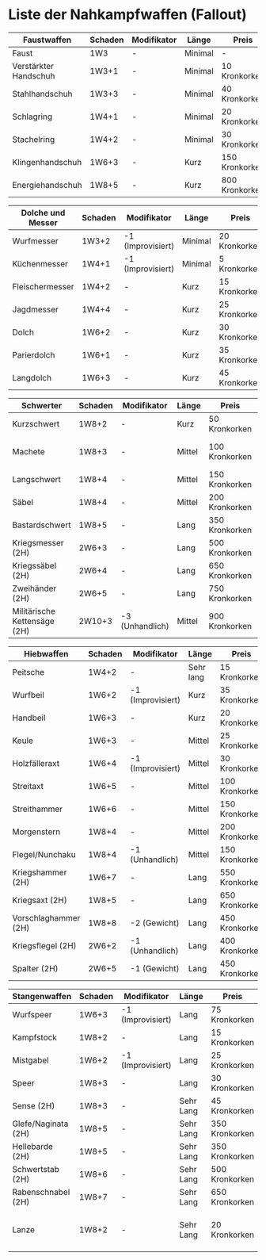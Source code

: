 # Liste der Nahkampfwaffen (Fallout)

| Faustwaffen  | Schaden | Modifikator | Länge | Preis | Besonderheit |
|----------|----------|----------|----------|----------|----------|
| Faust | 1W3 | - | Minimal | -  |-  |
| Verstärkter Handschuh | 1W3+1 | - | Minimal | 10 Kronkorken | -  |
| Stahlhandschuh | 1W3+3 | - | Minimal | 40 Kronkorken  | -  |
| Schlagring | 1W4+1 | - | Minimal | 20 Kronkorken | -  |
| Stachelring | 1W4+2 | - | Minimal | 30 Kronkorken  | -  |
| Klingenhandschuh | 1W6+3 | - | Kurz | 150 Kronkorken | -  |
| Energiehandschuh | 1W8+5 | - | Kurz | 800 Kronkorken | -  |


| Dolche und Messer  | Schaden | Modifikator | Länge | Preis | Besonderheit |
|----------|----------|----------|----------|----------|----------|
| Wurfmesser | 1W3+2 | -1 (Improvisiert)  | Minimal | 20 Kronkorken  |-  |
| Küchenmesser | 1W4+1 | -1 (Improvisiert)  | Minimal | 5 Kronkorken |-  |
| Fleischermesser | 1W4+2 | - | Kurz | 15 Kronkorken   |-  |
| Jagdmesser | 1W4+4 | - | Kurz | 25 Kronkorken |-  |
| Dolch | 1W6+2 | - | Kurz | 30 Kronkorken  |-  |
| Parierdolch | 1W6+1 | - | Kurz | 35 Kronkorken | Paradewaffe  |
| Langdolch | 1W6+3 | - | Kurz | 45 Kronkorken |-  |

| Schwerter  | Schaden | Modifikator | Länge | Preis | Besonderheit |
|----------|----------|----------|----------|----------|----------|
| Kurzschwert | 1W8+2  | -  | Kurz | 50 Kronkorken   |-  |
| Machete | 1W8+3 | - | Mittel | 100 Kronkorken   |Nutzbar für Hiebwaffen-Manöver  |
| Langschwert | 1W8+4 | - | Mittel | 150 Kronkorken |-  |
| Säbel | 1W8+4 | - | Mittel | 200 Kronkorken   |+1 SP gegen Ungepanzert  |
| Bastardschwert | 1W8+5 | - | Lang | 350 Kronkorken  | +1 SP wenn Zweihändig  |
| Kriegsmesser (2H)  | 2W6+3 | - | Lang | 500 Kronkorken |-  |
| Kriegssäbel (2H)  | 2W6+4 | - | Lang | 650 Kronkorken   |+1 SP gegen Ungepanzert  |
| Zweihänder (2H) | 2W6+5 | - | Lang | 750 Kronkorken  | - |
| Militärische Kettensäge (2H) | 2W10+3 | -3 (Unhandlich) | Mittel | 900 Kronkorken  | - |

| Hiebwaffen  | Schaden | Modifikator | Länge | Preis | Besonderheit |
|----------|----------|----------|----------|----------|----------|
| Peitsche | 1W4+2  | -  | Sehr lang | 15 Kronkorken   | Ignoriert Schilde  |
| Wurfbeil | 1W6+2  | -1 (Improvisiert)  | Kurz | 35 Kronkorken  | - |
| Handbeil | 1W6+3  | -  | Kurz | 20 Kronkorken   |-  |
| Keule | 1W6+3 | - | Mittel | 25 Kronkorken   | -  |
| Holzfälleraxt | 1W6+4 | -1 (Improvisiert) | Mittel | 30 Kronkorken |-  |
| Streitaxt | 1W6+5 | - | Mittel | 100 Kronkorken   | -  |
| Streithammer | 1W6+6 | - | Mittel | 150 Kronkorken  | -  |
| Morgenstern  | 1W8+4 | - | Mittel | 200 Kronkorken |-  |
| Flegel/Nunchaku  | 1W8+4 | -1 (Unhandlich) | Mittel | 150 Kronkorken   | Ignoriert Schilde  |
| Kriegshammer (2H) | 1W6+7 | - | Lang | 550 Kronkorken  | - |
| Kriegsaxt (2H) | 1W8+5 | - | Lang | 650 Kronkorken  | -  |
| Vorschlaghammer (2H)  | 1W8+8 | -2 (Gewicht) | Lang | 450 Kronkorken   | -  |
| Kriegsflegel (2H) | 2W6+2 | -1 (Unhandlich) | Lang | 400 Kronkorken  | Ignoriert Schilde |
| Spalter (2H) | 2W6+5 | -1 (Gewicht) | Lang | 450 Kronkorken  | Erleichtert Spalten |

| Stangenwaffen  | Schaden | Modifikator | Länge | Preis | Besonderheit |
|----------|----------|----------|----------|----------|----------|
| Wurfspeer | 1W6+3  | -1 (Improvisiert)  | Lang | 75 Kronkorken |-  |
| Kampfstock | 1W8+2   | -  | Lang | 15 Kronkorken | - |
| Mistgabel | 1W6+2 | -1 (Improvisiert) | Lang | 25 Kronkorken   | -  |
| Speer | 1W8+3 | - | Lang | 30 Kronkorken |-  |
| Sense (2H) | 1W8+3| - | Sehr Lang | 45 Kronkorken  | Erleichtert Hakenmanöver  |
| Glefe/Naginata (2H) | 1W8+5 | - | Sehr Lang | 350 Kronkorken  | -  |
| Hellebarde (2H)   | 1W8+5 | - | Sehr Lang | 350 Kronkorken | Erleichtert Hakenmanöver  |
| Schwertstab (2H) | 1W8+6 | - | Sehr Lang | 500 Kronkorken  | - |
| Rabenschnabel (2H) | 1W8+7 | - | Sehr Lang | 650 Kronkorken | Nutzbar als Hiebwaffe  |
| Lanze  | 1W8+2 | - | Sehr Lang | 20 Kronkorken | Nur zu Pferd nutzbar / Reiterangriff (3W8+2)  |
